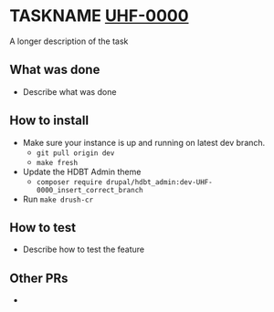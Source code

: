 # TASKNAME [UHF-0000](https://helsinkisolutionoffice.atlassian.net/browse/UHF-0000)
A longer description of the task

## What was done
* Describe what was done

## How to install
* Make sure your instance is up and running on latest dev branch.
    * `git pull origin dev`
    * `make fresh`
* Update the HDBT Admin theme
    * `composer require drupal/hdbt_admin:dev-UHF-0000_insert_correct_branch`
* Run `make drush-cr`

## How to test
* Describe how to test the feature

## Other PRs
* 
